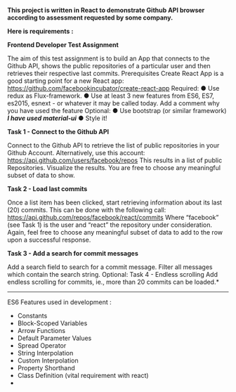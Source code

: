
**This project is written in React to demonstrate Github API browser according to assessment requested by some company.**

**Here is requirements :**

**Frontend Developer Test Assignment**

The aim of this test assignment is to build an App that connects to the Github API, shows the public repositories of a particular user and then retrieves their respective last commits.
Prerequisites
Create React App is a good starting point for a new React app:
https://github.com/facebookincubator/create-react-app
Required:
● Use redux as Flux-framework.
● Use at least 3 new features from ES6, ES7, es2015, esnext - or whatever it may be called
today. Add a comment why you have used the feature Optional:
● Use bootstrap (or similar framework) ***I have used material-ui***
● Style it!


**Task 1 - Connect to the Github API**

Connect to the Github API to retrieve the list of public repositories in your Github Account. Alternatively, use this account: ​https://api.github.com/users/facebook/repos
This results in a list of public Repositories. Visualize the results. You are free to choose any meaningful subset of data to show.

**Task 2 - Load last commits**

Once a list item has been clicked, start retrieving information about its last (20) commits. This can be done with the following call:
https://api.github.com/repos/facebook/react/commits
Where “facebook” (see Task 1) is the user and “react” the repository under consideration. Again, feel free to choose any meaningful subset of data to add to the row upon a successful response.

**Task 3 - Add a search for commit messages**

Add a search field to search for a commit message. Filter all messages which contain the search string.
Optional: Task 4 - Endless scrolling
Add endless scrolling for commits, ie., more than 20 commits can be loaded.*


--------------

ES6 Features used in development : 

 - Constants
 - Block-Scoped Variables
 - Arrow Functions
 - Default Parameter Values
 - Spread Operator
 - String Interpolation
 - Custom Interpolation
 - Property Shorthand
 - Class Definition (vital requirement with react)
 - 
